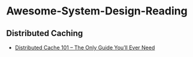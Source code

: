 # Awesome-System-Design-Reading

## Distributed Caching

- [Distributed Cache 101 – The Only Guide You’ll Ever Need](https://scaleyourapp.com/distributed-cache-101-the-only-guide-youll-ever-need/)
